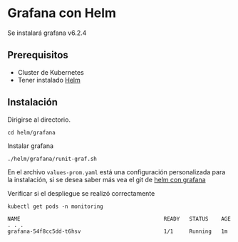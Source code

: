 # Grafana con Helm
Se instalará grafana v6.2.4

## Prerequisitos
- Cluster de Kubernetes
- Tener instalado [Helm](https://github.com/VerMunoz/OpenCloud/blob/master/docs/helm.md)

## Instalación 

Dirigirse al directorio.
```
cd helm/grafana
```
Instalar grafana
```
./helm/grafana/runit-graf.sh 
```
En el archivo ``values-prom.yaml`` está una configuración personalizada para la instalación, si se desea saber más vea el git de [helm con grafana](https://github.com/helm/charts/tree/master/stable/grafana)

Verificar si el despliegue se realizó correctamente 
```
kubectl get pods -n monitoring

NAME                                             READY   STATUS    AGE
. . .   
grafana-54f8cc5dd-t6hsv                          1/1     Running   1m
```